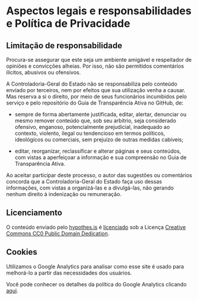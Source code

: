 # Aspectos legais e responsabilidades e Política de Privacidade

## Limitação de responsabilidade

Procura-se assegurar que este seja um ambiente amigável e respeitador de opiniões e convicções alheias. Por isso, não são permitidos comentários ilícitos, abusivos ou ofensivos. 

A Controladoria-Geral do Estado não se responsabiliza pelo conteúdo enviado por terceiros, nem por efeitos que sua utilização venha a causar. Mas reserva a si o direito, por meio de seus funcionários incumbidos pelo serviço e pelo repositório do Guia de Transparência Ativa no GitHub, de:

* sempre de forma abertamente justificada, editar, alertar, denunciar ou mesmo remover conteúdo que, sob seu arbítrio, seja considerado ofensivo, enganoso, potencialmente prejudicial, inadequado ao contexto, violento, ilegal ou tendencioso em termos políticos, ideológicos ou comerciais, sem prejuízo de outras medidas cabíveis;

* editar, reorganizar, reclassificar e alterar páginas e seus conteúdos, com vistas a aperfeiçoar a informação e sua compreensão no Guia de Transparência Ativa.

Ao aceitar participar deste processo, o autor das sugestões ou comentários concorda que a Controladoria-Geral do Estado faça uso dessas informações, com vistas a organizá-las e a divulgá-las, não gerando nenhum direito à indenização ou remuneração. 


## Licenciamento

O conteúdo enviado pelo [hypothes.is](https://hypothes.is/) é [licenciado](https://web.hypothes.is/help/what-is-the-license-on-annotations/) sob a Licença [Creative Commons CC0 Public Domain Dedication](https://creativecommons.org/publicdomain/zero/1.0/).

## Cookies

Utilizamos o Google Analytics para analisar como esse site é usado para melhorá-lo a partir das necessidades dos usuários.

Você pode conhecer os detalhes da política do Google Analytics clicando [aqui](https://policies.google.com/technologies/partner-sites?hl=pt-BR).


